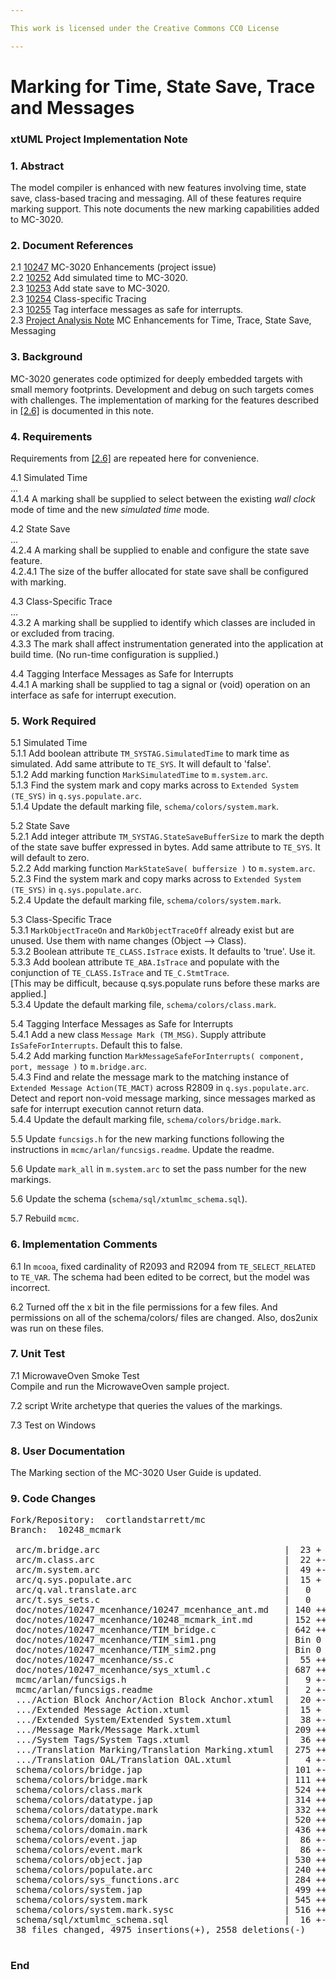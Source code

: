 ```yaml
---

This work is licensed under the Creative Commons CC0 License

---
```


# Marking for Time, State Save, Trace and Messages  
### xtUML Project Implementation Note

### 1. Abstract

The model compiler is enhanced with new features involving time,
state save, class-based tracing and messaging.  All of these features
require marking support.  This note documents the new marking
capabilities added to MC-3020.

### 2. Document References

<a id="2.1"></a>2.1 [10247](https://support.onefact.net/issues/10247) MC-3020 Enhancements (project issue)  
<a id="2.2"></a>2.2 [10252](https://support.onefact.net/issues/10252) Add simulated time to MC-3020.  
<a id="2.3"></a>2.3 [10253](https://support.onefact.net/issues/10253) Add state save to MC-3020.  
<a id="2.4"></a>2.3 [10254](https://support.onefact.net/issues/10254) Class-specific Tracing  
<a id="2.5"></a>2.3 [10255](https://support.onefact.net/issues/10255) Tag interface messages as safe for interrupts.  
<a id="2.6"></a>2.3 [Project Analysis Note](10247_mcenhance_ant.md) MC Enhancements for Time, Trace, State Save, Messaging  

### 3. Background

MC-3020 generates code optimized for deeply embedded targets with small
memory footprints.  Development and debug on such targets comes with
challenges.  The implementation of marking for the features described
in [[2.6]](#2.6) is documented in this note.

### 4. Requirements

Requirements from [[2.6]](#2.6) are repeated here for convenience.

4.1 Simulated Time  
...  
4.1.4 A marking shall be supplied to select between the existing _wall clock_
mode of time and the new _simulated time_ mode.  

4.2 State Save  
...  
4.2.4 A marking shall be supplied to enable and configure the state save
feature.  
4.2.4.1 The size of the buffer allocated for state save shall be configured
with marking.  

4.3 Class-Specific Trace  
...  
4.3.2 A marking shall be supplied to identify which classes are included
in or excluded from tracing.  
4.3.3 The mark shall affect instrumentation generated into the application
at build time.  (No run-time configuration is supplied.)  

4.4 Tagging Interface Messages as Safe for Interrupts  
4.4.1 A marking shall be supplied to tag a signal or (void) operation on
an interface as safe for interrupt execution.  


### 5. Work Required

5.1 Simulated Time  
5.1.1 Add boolean attribute `TM_SYSTAG.SimulatedTime` to mark time as
simulated.  Add same attribute to `TE_SYS`.  It will default to 'false'.  
5.1.2 Add marking function `MarkSimulatedTime` to `m.system.arc`.  
5.1.3 Find the system mark and copy marks across to `Extended System
(TE_SYS)` in `q.sys.populate.arc`.  
5.1.4 Update the default marking file, `schema/colors/system.mark`.  

5.2 State Save  
5.2.1 Add integer attribute `TM_SYSTAG.StateSaveBufferSize` to mark the
depth of the state save buffer expressed in bytes.  Add same attribute
to `TE_SYS`.  It will default to zero.  
5.2.2 Add marking function `MarkStateSave( buffersize )`
to `m.system.arc`.  
5.2.3 Find the system mark and copy marks across to `Extended System
(TE_SYS)` in `q.sys.populate.arc`.  
5.2.4 Update the default marking file, `schema/colors/system.mark`.  

5.3 Class-Specific Trace  
5.3.1 `MarkObjectTraceOn` and `MarkObjectTraceOff` already exist but
are unused.  Use them with name changes (Object --> Class).  
5.3.2 Boolean attribute `TE_CLASS.IsTrace` exists.  It defaults to
'true'.  Use it.  
5.3.3 Add boolean attribute `TE_ABA.IsTrace` and populate with the
conjunction of `TE_CLASS.IsTrace` and `TE_C.StmtTrace`.  
[This may be difficult, because q.sys.populate runs before these
marks are applied.]  
5.3.4 Update the default marking file, `schema/colors/class.mark`.  

5.4 Tagging Interface Messages as Safe for Interrupts  
5.4.1 Add a new class `Message Mark (TM_MSG)`.  Supply attribute
`IsSafeForInterrupts`.  Default this to false.  
5.4.2 Add marking function `MarkMessageSafeForInterrupts( component,
port, message )` to `m.bridge.arc`.  
5.4.3 Find and relate the message mark to the matching instance of
`Extended Message Action(TE_MACT)` across R2809 in `q.sys.populate.arc`.
Detect and report non-void message marking, since messages marked
as safe for interrupt execution cannot return data.  
5.4.4 Update the default marking file, `schema/colors/bridge.mark`.  

5.5 Update `funcsigs.h` for the new marking functions following the
instructions in `mcmc/arlan/funcsigs.readme`.  Update the readme.  

5.6 Update `mark_all` in `m.system.arc` to set the pass number for the
new markings.  

5.6 Update the schema (`schema/sql/xtumlmc_schema.sql`).  

5.7 Rebuild `mcmc`.  

### 6. Implementation Comments

6.1 In `mcooa`, fixed cardinality of R2093 and R2094 from
`TE_SELECT_RELATED` to `TE_VAR`.  The schema had been edited to be
correct, but the model was incorrect.  

6.2 Turned off the x bit in the file permissions for a few files.
And permissions on all of the schema/colors/ files are changed.
Also, dos2unix was run on these files.  

### 7. Unit Test

7.1 MicrowaveOven Smoke Test  
Compile and run the MicrowaveOven sample project.  

7.2 script
Write archetype that queries the values of the markings.

7.3 Test on Windows  

### 8. User Documentation

The Marking section of the MC-3020 User Guide is updated.

### 9. Code Changes

<pre>
Fork/Repository:  cortlandstarrett/mc  
Branch:  10248_mcmark

 arc/m.bridge.arc                                   |  23 +
 arc/m.class.arc                                    |  22 +-
 arc/m.system.arc                                   |  49 +-
 arc/q.sys.populate.arc                             |  15 +
 arc/q.val.translate.arc                            |   0
 arc/t.sys_sets.c                                   |   0
 doc/notes/10247_mcenhance/10247_mcenhance_ant.md   | 140 +++++
 doc/notes/10247_mcenhance/10248_mcmark_int.md      | 152 +++++
 doc/notes/10247_mcenhance/TIM_bridge.c             | 642 +++++++++++++++++++
 doc/notes/10247_mcenhance/TIM_sim1.png             | Bin 0 -> 117256 bytes
 doc/notes/10247_mcenhance/TIM_sim2.png             | Bin 0 -> 102178 bytes
 doc/notes/10247_mcenhance/ss.c                     |  55 ++
 doc/notes/10247_mcenhance/sys_xtuml.c              | 687 +++++++++++++++++++++
 mcmc/arlan/funcsigs.h                              |   9 +-
 mcmc/arlan/funcsigs.readme                         |   2 +-
 .../Action Block Anchor/Action Block Anchor.xtuml  |  20 +-
 .../Extended Message Action.xtuml                  |  15 +
 .../Extended System/Extended System.xtuml          |  38 +-
 .../Message Mark/Message Mark.xtuml                | 209 +++++++
 .../System Tags/System Tags.xtuml                  |  36 ++
 .../Translation Marking/Translation Marking.xtuml  | 275 ++++++++-
 .../Translation OAL/Translation OAL.xtuml          |   4 +-
 schema/colors/bridge.jap                           | 101 +--
 schema/colors/bridge.mark                          | 111 ++--
 schema/colors/class.mark                           | 524 ++++++++--------
 schema/colors/datatype.jap                         | 314 +++++-----
 schema/colors/datatype.mark                        | 332 +++++-----
 schema/colors/domain.jap                           | 520 ++++++++--------
 schema/colors/domain.mark                          | 436 ++++++-------
 schema/colors/event.jap                            |  86 +--
 schema/colors/event.mark                           |  86 +--
 schema/colors/object.jap                           | 530 ++++++++--------
 schema/colors/populate.arc                         | 240 +++----
 schema/colors/sys_functions.arc                    | 284 ++++-----
 schema/colors/system.jap                           | 499 ++++++++-------
 schema/colors/system.mark                          | 545 ++++++++--------
 schema/colors/system.mark.sysc                     | 516 ++++++++--------
 schema/sql/xtumlmc_schema.sql                      |  16 +-
 38 files changed, 4975 insertions(+), 2558 deletions(-)

</pre>

### End

